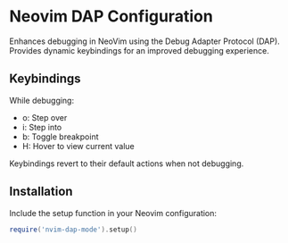 # Neovim DAP Configuration
Enhances debugging in NeoVim using the Debug Adapter Protocol (DAP). Provides dynamic keybindings for an improved debugging experience.

## Keybindings
While debugging:

 - o: Step over
 - i: Step into
 - b: Toggle breakpoint
 - H: Hover to view current value

Keybindings revert to their default actions when not debugging.

## Installation
Include the setup function in your Neovim configuration:

```lua
require('nvim-dap-mode').setup()
```

